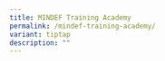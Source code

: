 ```yaml
---
title: MINDEF Training Academy
permalink: /mindef-training-academy/
variant: tiptap
description: ""
---
```

